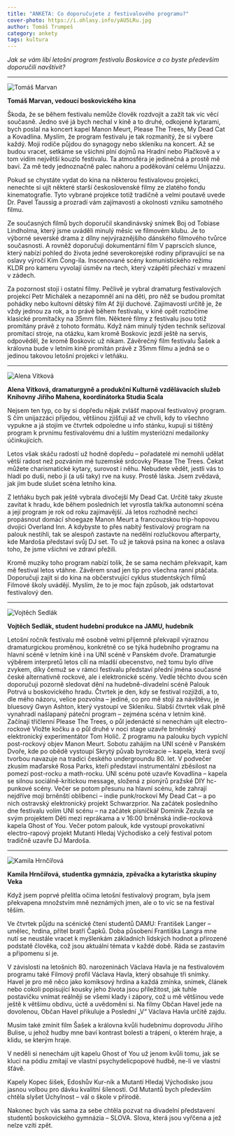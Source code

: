 ```yaml
---
title: "ANKETA: Co doporučujete z festivalového programu?"
cover-photo: https://i.ohlasy.info/yAU5LRu.jpg
author: Tomáš Trumpeš
category: ankety
tags: kultura
---
```


*Jak se vám líbí letošní program festivalu Boskovice a co byste především doporučili navštívit?*

---

<img src="https://i.ohlasy.info/ge4Kbws.jpg" class="profile-picture" alt="Tomáš Marvan">

**Tomáš Marvan, vedoucí boskovického kina**

Škoda, že se během festivalu nemůže člověk rozdvojit a zažít tak víc věcí současně. Jedno své já bych nechal v kině a to druhé, odkojené kytarami, bych poslal na koncert kapel Manon Meurt, Please The Trees, My Dead Cat a Kovadlina. Myslím, že program festivalu je tak rozmanitý, že si vybere každý. Moji rodiče půjdou do synagogy nebo skleníku na koncert. Až se budou vracet, setkáme se všichni plní dojmů na Hradní nebo Plačkově a v tom vidím největší kouzlo festivalu. Ta atmosféra je jedinečná a prostě mě baví. Za mě tedy jednoznačně palec nahoru a poděkování celému Unijazzu.

Pokud se chystáte vydat do kina na některou festivalovou projekci, nenechte si ujít některé starší československé filmy ze zlatého fondu kinematografie. Tyto vybrané projekce totiž tradičně a velmi poutavě uvede Dr. Pavel Taussig a prozradí vám zajímavosti a okolnosti vzniku samotného filmu.

Ze současných filmů bych doporučil skandinávský snímek Boj od Tobiase Lindholma, který jsme uváděli minulý měsíc ve filmovém klubu. Je to výborné severské drama z dílny nejvýraznějšího dánského filmového tvůrce současnosti. A rovněž doporučuji dokumentární film V paprscích slunce, který nabízí pohled do života jedné severokorejské rodiny připravující se na oslavy výročí Kim Čong-ila. Inscenované scény komunistického režimu KLDR pro kameru vyvolají úsměv na rtech, který vzápětí přechází v mrazení v zádech.

Za pozornost stojí i ostatní filmy. Pečlivě je vybral dramaturg festivalových projekcí Petr Michálek a nezapomněl ani na děti, pro něž se budou promítat pohádky nebo kultovní dětský film Ať žijí duchové. Zajímavostí určitě je, že vždy jednou za rok, a to právě během festivalu, v kině opět roztočíme klasické promítačky na 35mm film. Některé filmy z festivalu jsou totiž promítány právě z tohoto formátu. Když nám minulý týden technik seřizoval promítací stroje, na otázku, kam kromě Boskovic jezdí ještě na servis, odpověděl, že kromě Boskovic už nikam. Závěrečný film festivalu Šašek a královna bude v letním kině promítán právě z 35mm filmu a jedná se o jedinou takovou letošní projekci v letňáku.

---

<img src="https://i.ohlasy.info/gPwP0C3.jpg" class="profile-picture" alt="Alena Vítková">

**Alena Vítková, dramaturgyně a produkční Kulturně vzdělávacích služeb Knihovny Jiřího Mahena, koordinátorka Studia Scala**

Nejsem ten typ, co by si dopředu nějak zvlášť mapoval festivalový program. S čím unijazzáci přijedou, většinou zjišťuji až ve chvíli, kdy to všechno vypukne a já stojím ve čtvrtek odpoledne u info stánku, kupuji si tištěný program k prvnímu festivalovému dni a luštím mysteriózní medailonky účinkujících.

Letos však skáču radostí už hodně dopředu – pořadatelé mi nemohli udělat větší radost než pozváním mé tuzemské srdcovky Please The Trees. Čekat můžete charismatické kytary, surovost i něhu. Nebudete vědět, jestli vás to hladí po duši, nebo ji (a uši taky) rve na kusy. Prostě láska. Jsem zvědavá, jak jim bude slušet scéna letního kina.

Z letňáku bych pak ještě vybrala divočejší My Dead Cat. Určitě taky zkuste zavítat k hradu, kde během posledních let vyrostla takřka autonomní scéna a její program je rok od roku zajímavější. Já letos rozhodně nechci propásnout domácí shoegaze Manon Meurt a francouzskou trip-hopovou dvojici Overland Inn. A kdybyste to přes nabitý festivalový program na palouk nestihli, tak se alespoň zastavte na nedělní rozlučkovou afterparty, kde Mardoša představí svůj DJ set. To už je taková psina na konec a oslava toho, že jsme všichni ve zdraví přežili.

Kromě muziky toho program nabízí tolik, že se sama nechám překvapit, kam mě festival letos vtáhne. Závěrem snad jen tip pro všechna ranní ptáčata. Doporučuji zajít si do kina na občerstvující cyklus studentských filmů Filmové školy uvádějí. Myslím, že to je moc fajn způsob, jak odstartovat festivalový den.

---

<img src="https://i.ohlasy.info/Ti5VX0B.jpg" class="profile-picture" alt="Vojtěch Sedlák">

**Vojtěch Sedlák, student hudební produkce na JAMU, hudebník**

Letošní ročník festivalu mě osobně velmi příjemně překvapil výraznou dramaturgickou proměnou, konkrétně co se týká hudebního programu na hlavní scéně v letním kině i na UNI scéně v Panském dvoře. Dramaturgie výběrem interpretů letos cílí na mladší obecenstvo, než tomu bylo dříve zvykem, díky čemuž se v rámci festivalu představí přední jména současné české alternativně rockové, ale i elektronické scény. Vedle těchto dvou scén doporučuji pozorně sledovat dění na hudebně-divadelní scéně Palouk Potrvá u boskovického hradu.
Čtvrtek je den, kdy se festival rozjíždí, a to, dle mého názoru, velice pozvolna – jediné, co pro mě stojí za návštěvu, je bluesový Gwyn Ashton, který vystoupí ve Skleníku.
Slabší čtvrtek však plně vynahradí našlapaný páteční program – zejména scéna v letním kině. Začínají tříčlenní Please The Trees, o půl jedenácté si nenechám ujít electro-rockové Vložte kočku a o půl druhé v noci stage uzavře brněnský elektronický experimentátor Tom Holič. Z programu na palouku bych vypíchl post-rockový objev Manon Meurt.
Sobotu zahájím na UNI scéně v Panském Dvoře, kde po obědě vystoupí Skrytý půvab byrokracie – kapela, která svojí tvorbou navazuje na tradici českého undergroundu 80. let. V podvečer zkusím maďarské Rosa Parks, kteří představí instrumentální zběsilost na pomezí post-rocku a math-rocku. UNI scénu poté uzavře Kovadlina – kapela se silnou sociálně-kritickou message, složená z pionýrů pražské DIY hc-punkové scény. Večer se potom přesunu na hlavní scénu, kde zahrají nejdříve moji brněnští oblíbenci – indie punk/rockoví My Dead Cat – a po nich ostravský elektronický projekt Schwarzprior.
Na začátek posledního dne festivalu volím UNI scénu – na začátek písničkář Dominik Zezula se svým projektem Děti mezi reprákama a v 16:00 brněnská indie-rocková kapela Ghost of You. Večer potom palouk, kde vystoupí provokativní electro-rapový projekt Mutanti Hledaj Východisko a celý festival potom tradičně uzavře DJ Mardoša.

---

<img src="https://i.ohlasy.info/sskGEuY.jpg" class="profile-picture" alt="Kamila Hrnčířová">

**Kamila Hrnčířová, studentka gymnázia, zpěvačka a kytaristka skupiny Veka**

Když jsem poprvé přelítla očima letošní festivalový program, byla jsem překvapena množstvím mně neznámých jmen, ale o to víc se na festival těším.

Ve čtvrtek půjdu na scénické čtení studentů DAMU: František Langer – umělec, hrdina, přítel bratří Čapků. Doba působení Františka Langra mne nutí se neustále vracet k myšlenkám základních lidských hodnot a přirozené podstatě člověka, což jsou aktuální témata v každé době. Ráda se zastavím a připomenu si je.

V závislosti na letošních 80. narozeninách Václava Havla je na festivalovém programu také Filmový profil Václava Havla, který obsahuje tři snímky. Havel je pro mě něco jako komiksový hrdina a každá zmínka, snímek, článek nebo cokoli popisující kousky jeho života jsou příležitost, jak tuhle postavičku vnímat reálněji se všemi klady i zápory, což u mě většinou vede ještě k většímu obdivu, úctě a uvědomění si. Na filmy Občan Havel jede na dovolenou, Občan Havel přikuluje a Poslední „V“ Václava Havla určitě zajdu.

Musím také zmínit film Šašek a královna kvůli hudebnímu doprovodu Jiřího Bulise, u jehož hudby mne baví kontrast bolesti a trápení, o kterém hraje, a klidu, se kterým hraje.

V neděli si nenechám ujít kapelu Ghost of You už jenom kvůli tomu, jak se kluci na pódiu zmítají ve vlastní psychydelicpopové hudbě, ne-li ve vlastní šťávě.

Kapely Kopec šišek, Edoshův Kur-ník a Mutanti Hledaj Východisko jsou jasnou volbou pro dávku kvalitní šílenosti. Od Mutantů bych především chtěla slyšet Úchylnost – vál o škole v přírodě.

Nakonec bych vás sama za sebe chtěla pozvat na divadelní představení studentů boskovického gymnázia – SLOVA. Slova, která jsou vyřčena a jež nelze vzíti zpět.
